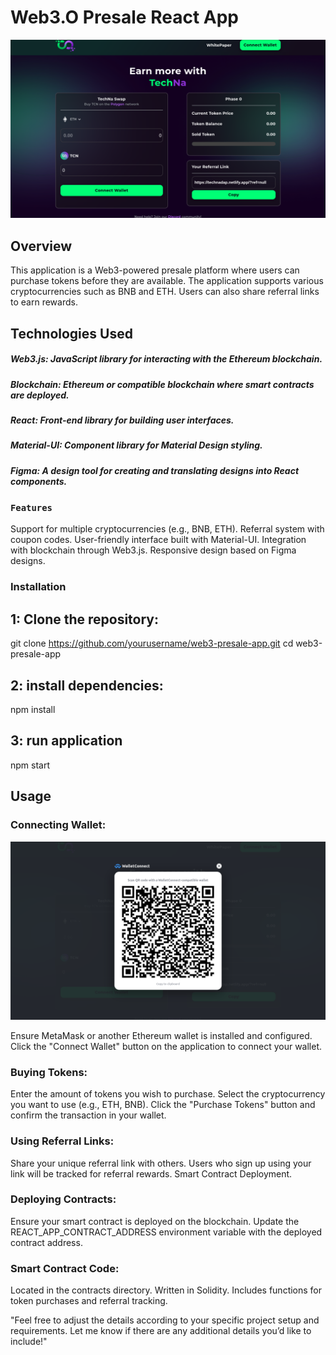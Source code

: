 # Web3.O Presale React App

![](./src/assets/presale.png)  


## Overview
This application is a Web3-powered presale platform where users can purchase tokens before they are available.
The application supports various cryptocurrencies such as BNB and ETH. Users can also share referral links to earn rewards.

## Technologies Used
##### Web3.js: JavaScript library for interacting with the Ethereum blockchain.
##### Blockchain: Ethereum or compatible blockchain where smart contracts are deployed.
##### React: Front-end library for building user interfaces.
##### Material-UI: Component library for Material Design styling.
##### Figma: A design tool for creating and translating designs into React components.

### `Features`
Support for multiple cryptocurrencies (e.g., BNB, ETH).
Referral system with coupon codes.
User-friendly interface built with Material-UI.
Integration with blockchain through Web3.js.
Responsive design based on Figma designs.

### Installation

 ## 1: Clone the repository:
 
 git clone https://github.com/yourusername/web3-presale-app.git
 cd web3-presale-app

## 2: install dependencies:

npm install

## 3: run application

npm start

## Usage
### Connecting Wallet:

![](./src/assets/wallat.png)  

Ensure MetaMask or another Ethereum wallet is installed and configured.
Click the "Connect Wallet" button on the application to connect your wallet.
### Buying Tokens:

Enter the amount of tokens you wish to purchase.
Select the cryptocurrency you want to use (e.g., ETH, BNB).
Click the "Purchase Tokens" button and confirm the transaction in your wallet.
### Using Referral Links:

Share your unique referral link with others.
Users who sign up using your link will be tracked for referral rewards.
Smart Contract Deployment.

### Deploying Contracts:

Ensure your smart contract is deployed on the blockchain. Update the REACT_APP_CONTRACT_ADDRESS environment variable with the deployed contract address.

### Smart Contract Code:

Located in the contracts directory.
Written in Solidity.
Includes functions for token purchases and referral tracking.

"Feel free to adjust the details according to your specific project setup and requirements. Let me know if there are any additional details you’d like to include!"

